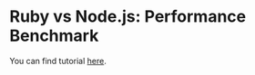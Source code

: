 # Ruby vs Node.js: Performance Benchmark

You can find tutorial [here](https://youtu.be/UbDRSZ3IK2Y).
